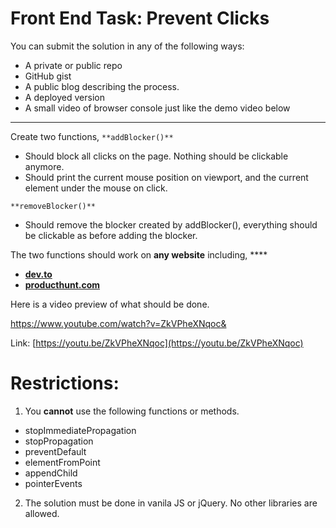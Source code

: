 # Front End Task: Prevent Clicks
You can submit the solution in any of the following ways:

- A private or public repo
- GitHub gist
- A public blog describing the process. 
- A deployed version
- A small video of browser console just like the demo video below
----------

Create two functions,
`**addBlocker()**`

- Should block all clicks on the page. Nothing should be clickable anymore.
- Should print the current mouse position on viewport, and the current element under the mouse on click.

`**removeBlocker()**`

- Should remove the blocker created by addBlocker(), everything should be clickable as before adding the blocker.

The two functions should work on **any website** including, ****

- [**dev.to**](http://dev.to/) 
- [**producthunt.com**](http://producthunt.com/)

Here is a video preview of what should be done.

https://www.youtube.com/watch?v=ZkVPheXNqoc&


Link: [https://youtu.be/ZkVPheXNqoc](https://youtu.be/ZkVPheXNqoc)

# Restrictions:
1. You **cannot** use the following functions or methods.
- stopImmediatePropagation
- stopPropagation
- preventDefault
- elementFromPoint
- appendChild
- pointerEvents
2. The solution must be done in vanila JS or jQuery. No other libraries are allowed.

